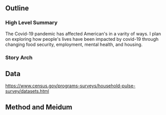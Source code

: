 ## Outline
### High Level Summary
The Covid-19 pandemic has affected American's in a varity of ways.  I plan on exploring how people's lives have been impacted by covid-19 through changing food security, employment, mental health, and housing.

### Story Arch
## Data
https://www.census.gov/programs-surveys/household-pulse-survey/datasets.html
## Method and Meidum
